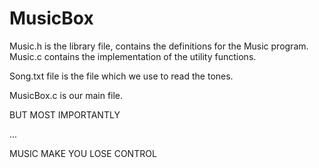 # MusicBox

Music.h is the library file, contains the definitions for the Music program.
Music.c contains the implementation of the utility functions.

Song.txt file is the file which we use to read the tones.

MusicBox.c is our main file.


BUT MOST IMPORTANTLY

...


MUSIC MAKE YOU LOSE CONTROL
